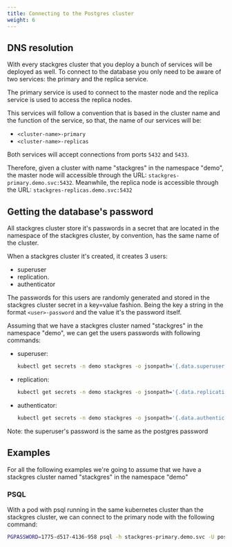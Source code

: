 ```yaml
---
title: Connecting to the Postgres cluster
weight: 6
---
```


## DNS resolution

With every stackgres cluster that you deploy a bunch of services will be deployed as well.  To connect to the database  you only need to be aware of two services: the primary and the replica service. 

The primary service is used to connect to the master node and the replica service is used to access the replica nodes. 

This services will follow a convention that is based in the cluster name and the function of the service, so that, the name of our services will be:
 
 - `<cluster-name>-primary`
 - `<cluster-name>-replicas`

Both services will accept connections from ports `5432` and `5433`. 

Therefore, given a cluster with name "stackgres" in the namespace "demo", the master node will accessible through 
 the URL: `stackgres-primary.demo.svc:5432`.  Meanwhile, the replica node is accessible through the URL: `stackgres-replicas.demo.svc:5432`


## Getting the database's password

All stackgres cluster store it's passwords in a secret that are located in the namespace of the stackgres cluster, 
 by convention, has the same name of the cluster. 

When a stackgres cluster it's created, it creates 3 users: 
  
  - superuser
  - replication.
  - authenticator

The passwords for this users are randomly generated and stored in the stackgres cluster secret in a key=value fashion.  Being the key a string in the format `<user>-password` and the value it's the password itself. 

Assuming that we have a stackgres cluster named "stackgres" in the namespace "demo", we can get the users passwords with following commands:

 - superuser: 
   ``` sh
   kubectl get secrets -n demo stackgres -o jsonpath='{.data.superuser-password}' | base64 -d
   ```
 - replication: 
   ``` sh
   kubectl get secrets -n demo stackgres -o jsonpath='{.data.replication-password}' | base64 -d
   ```
 - authenticator: 
   ``` sh
   kubectl get secrets -n demo stackgres -o jsonpath='{.data.authenticator-password}' | base64 -d
   ```

Note: the superuser's password is the same as the postgres password

## Examples

For all the following examples we're going to assume that we have a stackgres   cluster named "stackgres" in the namespace "demo"

### PSQL

With a pod with psql running in the same kubernetes cluster than the stackgres cluster, we can connect to the primary node with the following command: 

``` sh
PGPASSWORD=1775-d517-4136-958 psql -h stackgres-primary.demo.svc -U postgres
```


